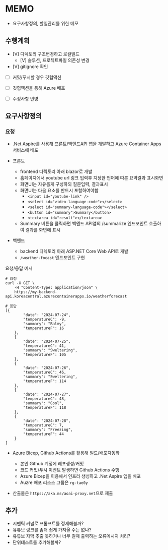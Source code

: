 # MEMO
- 요구사항정의, 할일관리를 위한 메모

## 수행계획
- [V] 디렉토리 구조변경하고 로컬빌드
  - [V] 솔루션, 프로젝트파일 의존성 변경
- [V] gitignore 확인
- [ ] 커밋/푸시할 경우 깃헙액션
- [ ] 깃헙액션을 통해 Azure 배포
- [ ] 수정사항 반영



## 요구사항정의
  
### 요청
- .Net Aspire를 사용해 프론트/백엔드API 앱을 개발하고 Azure Container Apps 서비스에 배포

- 프론트
  - frontend 디렉토리 아래 blazor로 개발
  - 홈페이지에서 youtube url 링크 입력후 지정한 언어에 따른 요약결과 표시화면
  - 화면UI는 자유롭게 구성하되 질문입력, 결과표시
  - 화면UI는 다음 요소를 반드시 포함하여야함
    - `<input id="youtube-link" />`
    - `<select id="video-language-code"></select>`
    - `<select id="summary-language-code"></select>`
    - `<button id="summary">Summary</button>`
    - `<textarea id="result"></textarea>`
  - Summary 버튼을 클릭하면 백엔드 API앱의 /summarize 엔드포인트 호출하여 결과를 화면에 표시

- 백엔드
  - backend 디렉토리 아래 ASP.NET Core Web API로 개발
  - `/weather-focast` 엔드포인트 구현

요청/응답 예시
```shell
# 요청
curl -X GET \
    -H "Content-Type: application/json" \
    https://my-backend-api.koreacentral.azurecontainerapps.io/weatherforecast
  
# 응답
[{
        "date": "2024-07-24",
        "temperatureC": -9,
        "summary": "Balmy",
        "temperatureF": 16
    },
    {
        "date": "2024-07-25",
        "temperatureC": 41,
        "summary": "Sweltering",
        "temperatureF": 105
    },
    {
        "date": "2024-07-26",
        "temperatureC": 46,
        "summary": "Sweltering",
        "temperatureF": 114
    },
    {
        "date": "2024-07-27",
        "temperatureC": 48,
        "summary": "Cool",
        "temperatureF": 118
    },
    {
        "date": "2024-07-28",
        "temperatureC": 7,
        "summary": "Freezing",
        "temperatureF": 44
    }
]
```

- Azure Bicep, Github Actions를 활용해 빌드/배포자동화
  - 본인 Github 계정에 레포생성/커밋
  - 코드 커밋/푸시 이벤트 발생하면 Github Actions 수행
  - Azure Bicep을 이용해서 인프라 생성하고 .Net Aspire 앱을 배포
  - Auzre 배포 리소스 그룹은 `rg-tae0y`
  
- 산출물은 `https://aka.ms/aoai-proxy.net`으로 제출
  
  
## 추가
- 시멘틱 커널로 프롬프트를 정제해볼까?
- 유튜브 링크를 좀더 쉽게 가져올 수는 없나?
- 유튜브 자막 추출 못하거나 너무 길때 출력하는 오류메시지 처리?
- 단위테스트를 추가해볼까?  
